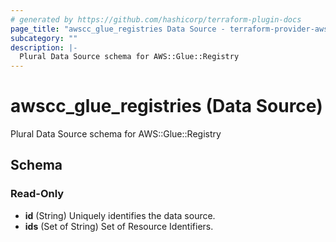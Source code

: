 ```yaml
---
# generated by https://github.com/hashicorp/terraform-plugin-docs
page_title: "awscc_glue_registries Data Source - terraform-provider-awscc"
subcategory: ""
description: |-
  Plural Data Source schema for AWS::Glue::Registry
---
```


# awscc_glue_registries (Data Source)

Plural Data Source schema for AWS::Glue::Registry



<!-- schema generated by tfplugindocs -->
## Schema

### Read-Only

- **id** (String) Uniquely identifies the data source.
- **ids** (Set of String) Set of Resource Identifiers.


